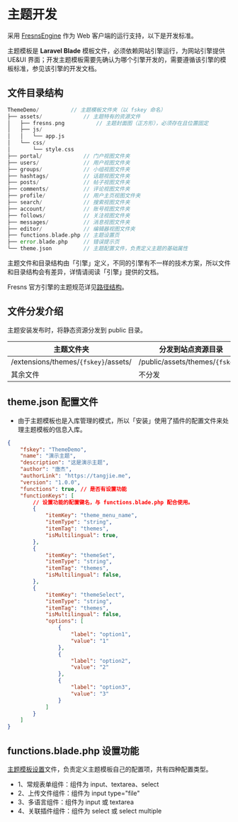# 主题开发

采用 [FresnsEngine](https://marketplace.fresns.com/zh-Hans/open-source/detail/FresnsEngine) 作为 Web 客户端的运行支持，以下是开发标准。

主题模板是 **Laravel Blade** 模板文件，必须依赖网站引擎运行，为网站引擎提供 UE&UI 界面；开发主题模板需要先确认为哪个引擎开发的，需要遵循该引擎的模板标准，参见该引擎的开发文档。

## 文件目录结构

```php
ThemeDemo/          // 主题模板文件夹（以 fskey 命名）
├── assets/             // 主题特有的资源文件
│   ├── fresns.png          // 主题封面图（正方形），必须存在且位置固定
│   ├── js/
│   │   └── app.js
│   └── css/
│       └── style.css
├── portal/             // 门户视图文件夹
├── users/              // 用户视图文件夹
├── groups/             // 小组视图文件夹
├── hashtags/           // 话题视图文件夹
├── posts/              // 帖子视图文件夹
├── comments/           // 评论视图文件夹
├── profile/            // 用户主页视图文件夹
├── search/             // 搜索视图文件夹
├── account/            // 账号视图文件夹
├── follows/            // 关注视图文件夹
├── messages/           // 消息视图文件夹
├── editor/             // 编辑器视图文件夹
├── functions.blade.php // 主题设置页
├── error.blade.php     // 错误提示页
└── theme.json          // 主题配置文件，负责定义主题的基础属性
```

主题文件和目录结构由「引擎」定义，不同的引擎有不一样的技术方案，所以文件和目录结构会有差异，详情请阅读「引擎」提供的文档。

Fresns 官方引擎的主题规范详见[路径结构](structure.md)。


## 文件分发介绍

主题安装发布时，将静态资源分发到 public 目录。

| 主题文件夹 | 分发到站点资源目录 |
| --- | --- |
| /extensions/themes/`{fskey}`/assets/ | /public/assets/themes/`{fskey}`/ |
| 其余文件 | 不分发 |


## theme.json 配置文件

- 由于主题模板也是入库管理的模式，所以「安装」使用了插件的配置文件来处理主题模板的信息入库。

```json
{
    "fskey": "ThemeDemo",
    "name": "演示主题",
    "description": "这是演示主题",
    "author": "唐杰",
    "authorLink": "https://tangjie.me",
    "version": "1.0.0",
    "functions": true, // 是否有设置功能
    "functionKeys": [
        // 设置功能的配置键名，与 functions.blade.php 配合使用。
        {
            "itemKey": "theme_menu_name",
            "itemType": "string",
            "itemTag": "themes",
            "isMultilingual": true,
        },
        {
            "itemKey": "themeSet",
            "itemType": "string",
            "itemTag": "themes",
            "isMultilingual": false,
        },
        {
            "itemKey": "themeSelect",
            "itemType": "string",
            "itemTag": "themes",
            "isMultilingual": false,
            "options": [
                {
                    "label": "option1",
                    "value": "1"
                },
                {
                    "label": "option2",
                    "value": "2"
                },
                {
                    "label": "option3",
                    "value": "3"
                }
            ]
        }
    ]
}
```

## functions.blade.php 设置功能

[主题模板设置](functions.md)文件，负责定义主题模板自己的配置项，共有四种配置类型。

- 1、常规表单组件：组件为 input、textarea、select
- 2、上传文件组件：组件为 input type="file"
- 3、多语言组件：组件为 input 或 textarea
- 4、关联插件组件：组件为 select 或 select multiple
